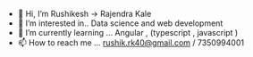 - 👋 Hi, I’m Rushikesh -> Rajendra Kale
- 👀 I’m interested in.. Data science and web development
- 🌱 I’m currently learning ... Angular , (typescript , javascript )
- 📫 How to reach me ... rushik.rk40@gmail.com / 7350994001

<!---
Rushi4001/Rushi4001 is a ✨ special ✨ repository because its `README.md` (this file) appears on your GitHub profile.
You can click the Preview link to take a look at your changes.
--->
